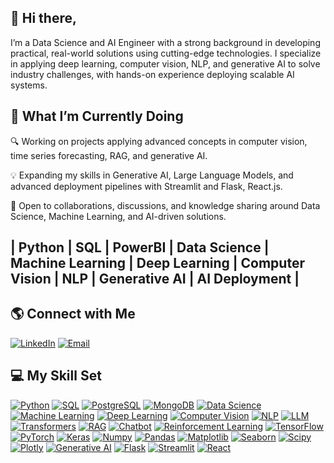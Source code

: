 ## 👋 Hi there, 

I’m a Data Science and AI Engineer with a strong background in developing practical, real-world solutions using cutting-edge technologies. I specialize in applying deep learning, computer vision, NLP, and generative AI to solve industry challenges, with hands-on experience deploying scalable AI systems.

## 🚀 What I’m Currently Doing
🔍 Working on projects applying advanced concepts in computer vision, time series forecasting, RAG, and generative AI.

💡 Expanding my skills in Generative AI, Large Language Models, and advanced deployment pipelines with Streamlit and Flask, React.js.

🤝 Open to collaborations, discussions, and knowledge sharing around Data Science, Machine Learning, and AI-driven solutions.


## **| Python | SQL | PowerBI | Data Science | Machine Learning | Deep Learning | Computer Vision | NLP | Generative AI | AI Deployment |**


## 🌎 Connect with Me  


[![LinkedIn](https://img.shields.io/badge/LinkedIn-blue?logo=linkedin&logoColor=white)](https://www.linkedin.com/in/dayakar-vallepu)       [![Email](https://img.shields.io/badge/Email-D14836?logo=gmail&logoColor=white)](mailto:dayavallepu@gmail.com)



## 💻 **My Skill Set**  


[![Python](https://img.shields.io/badge/Python-3776AB?logo=python&logoColor=white)](#)  [![SQL](https://img.shields.io/badge/SQL-4479A1?logo=sqlite&logoColor=white)](#)  [![PostgreSQL](https://img.shields.io/badge/PostgreSQL-336791?logo=postgresql&logoColor=white)](#)  [![MongoDB](https://img.shields.io/badge/MongoDB-47A248?logo=mongodb&logoColor=white)](#)  [![Data Science](https://img.shields.io/badge/Data%20Science-FF6F00?logo=databricks&logoColor=white)](#)  [![Machine Learning](https://img.shields.io/badge/Machine%20Learning-0A66C2?logo=scikit-learn&logoColor=white)](#)  [![Deep Learning](https://img.shields.io/badge/Deep%20Learning-FF4136?logo=tensorflow&logoColor=white)](#)  [![Computer Vision](https://img.shields.io/badge/Computer%20Vision-28A745?logo=opencv&logoColor=white)](#)  [![NLP](https://img.shields.io/badge/NLP-8E44AD?logo=openai&logoColor=white)](#)  [![LLM](https://img.shields.io/badge/LLM-FF69B4?logo=openai&logoColor=white)](#)  [![Transformers](https://img.shields.io/badge/Transformers-FFC300?logo=huggingface&logoColor=black)](#)  [![RAG](https://img.shields.io/badge/RAG-FF5733?logo=brain&logoColor=white)](#)  [![Chatbot](https://img.shields.io/badge/Chatbot-1DA1F2?logo=telegram&logoColor=white)](#)  [![Reinforcement Learning](https://img.shields.io/badge/Reinforcement%20Learning-FF4500?logo=unity&logoColor=white)](#)  [![TensorFlow](https://img.shields.io/badge/TensorFlow-FF6F00?logo=tensorflow&logoColor=white)](#)  [![PyTorch](https://img.shields.io/badge/PyTorch-EE4C2C?logo=pytorch&logoColor=white)](#)  [![Keras](https://img.shields.io/badge/Keras-D00000?logo=keras&logoColor=white)](#)  [![Numpy](https://img.shields.io/badge/Numpy-013243?logo=numpy&logoColor=white)](#)  [![Pandas](https://img.shields.io/badge/Pandas-150458?logo=pandas&logoColor=white)](#)  [![Matplotlib](https://img.shields.io/badge/Matplotlib-11557C?logo=python&logoColor=white)](#) [![Seaborn](https://img.shields.io/badge/Seaborn-76B900?logo=python&logoColor=white)](#) [![Scipy](https://img.shields.io/badge/Scipy-8CAAE6?logo=scipy&logoColor=white)](#)   [![Plotly](https://img.shields.io/badge/Plotly-3F4F75?logo=plotly&logoColor=white)](#)  [![Generative AI](https://img.shields.io/badge/Generative%20AI-FF1493?logo=meta&logoColor=white)](#)  [![Flask](https://img.shields.io/badge/Flask-000000?logo=flask&logoColor=white)](#)  [![Streamlit](https://img.shields.io/badge/Streamlit-FF4B4B?logo=streamlit&logoColor=white)](#)  [![React](https://img.shields.io/badge/React-61DAFB?logo=react&logoColor=black)](#) 
 

